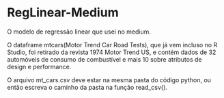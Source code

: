 # RegLinear-Medium
O modelo de regressão linear que usei no medium.

O dataframe mtcars(Motor Trend Car Road Tests), que já vem incluso no R Studio, foi retirado da revista 1974 Motor Trend US, e contém dados de 32 automóveis de consumo de combustível e mais 10 sobre atributos de design e performance.

O arquivo mt_cars.csv deve estar na mesma pasta do código python, ou então escreva o caminho da pasta na função read_csv().
